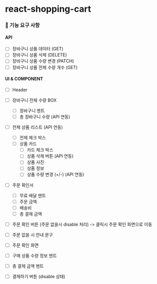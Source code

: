 # react-shopping-cart

### 🎯 기능 요구 사항

#### API

- [ ] 장바구니 상품 데이터 (GET)
- [ ] 장바구니 상품 삭제 (DELETE)
- [ ] 장바구니 상품 수량 변경 (PATCH)
- [ ] 장바구니 상품 전체 수량 개수 (GET)

#### UI & COMPONENT

- [ ] Header
- [ ] 장바구니 전체 수량 BOX
  - [ ] 장바구니 멘트
  - [ ] 총 장바구니 수량 (API 연동)
- [ ] 전체 상품 리스트 (API 연동)
  - [ ] 전체 체크 박스
  - [ ] 상품 카드
    - [ ] 카드 체크 박스
    - [ ] 상품 삭제 버튼 (API 연동)
    - [ ] 상품 사진
    - [ ] 상품 정보
    - [ ] 상품 수량 변경 (+/-) (API 연동)
- [ ] 주문 확인서
  - [ ] 무료 배달 멘트
  - [ ] 주문 금액
  - [ ] 배송비
  - [ ] 총 결제 금액
- [ ] 주문 확인 버튼 (주문 없을시 disable 처리) -> 클릭시 주문 확인 화면으로 이동
- [ ] 주문 없을 시 안내 문구

- [ ] 주문 확인 화면
- [ ] 구매 상품 수량 정보 멘트
- [ ] 총 결제 금액 멘트
- [ ] 결제하기 버튼 (disable 상태)
